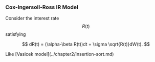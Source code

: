 ### Cox-Ingersoll-Ross IR Model

Consider the interest rate $$R(t)$$ satisfying


$$
  dR(t) = (\alpha-\beta R(t))dt +  \sigma \sqrt{R(t)}dW(t).
$$


Like \[Vasicek model\]\(../chapter2/insertion-sort.md\)


